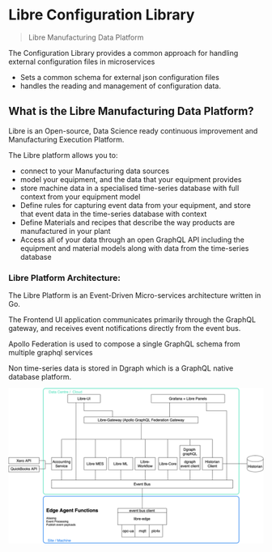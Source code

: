 # Libre Configuration Library
> Libre Manufacturing Data Platform 

The Configuration Library provides a common approach for handling external configuration files in microservices
* Sets a common schema for external json configuration files
* handles the reading and management of configuration data.

## What is the Libre Manufacturing Data Platform?

Libre is an Open-source, Data Science ready continuous improvement and Manufacturing Execution Platform.

The Libre platform allows you to:
* connect to your Manufacturing data sources 
* model your equipment, and the data that your equipment provides
* store machine data in a specialised time-series database with full context from your equipment model
* Define rules for capturing event data from your equipment, and store that event data in the time-series database with context
* Define Materials and recipes that describe the way products are manufactured in your plant
* Access all of your data through an open GraphQL API including the equipment and material models along with data from the time-series database

### Libre Platform Architecture:

The Libre Platform is an Event-Driven Micro-services architecture written in Go.

The Frontend UI application communicates primarily through the GraphQL gateway, and 
receives event notifications directly from the event bus.

Apollo Federation is used to compose a single GraphQL schema from multiple graphql services

Non time-series data is stored in Dgraph which is a GraphQL native database platform.

![Libre Component Architecture](./docs/LibreComponentArchitecture.png)
